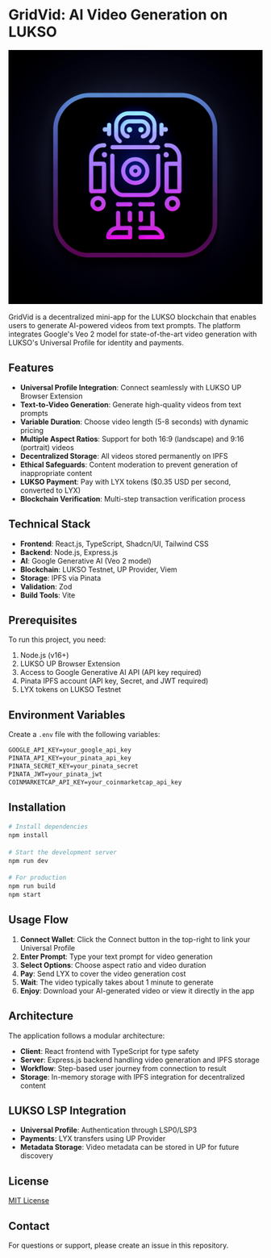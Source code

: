 # GridVid: AI Video Generation on LUKSO

![GridVid Logo](./generated-icon.png)

GridVid is a decentralized mini-app for the LUKSO blockchain that enables users to generate AI-powered videos from text prompts. The platform integrates Google's Veo 2 model for state-of-the-art video generation with LUKSO's Universal Profile for identity and payments.

## Features

- **Universal Profile Integration**: Connect seamlessly with LUKSO UP Browser Extension
- **Text-to-Video Generation**: Generate high-quality videos from text prompts
- **Variable Duration**: Choose video length (5-8 seconds) with dynamic pricing
- **Multiple Aspect Ratios**: Support for both 16:9 (landscape) and 9:16 (portrait) videos
- **Decentralized Storage**: All videos stored permanently on IPFS
- **Ethical Safeguards**: Content moderation to prevent generation of inappropriate content
- **LUKSO Payment**: Pay with LYX tokens ($0.35 USD per second, converted to LYX)
- **Blockchain Verification**: Multi-step transaction verification process

## Technical Stack

- **Frontend**: React.js, TypeScript, Shadcn/UI, Tailwind CSS
- **Backend**: Node.js, Express.js
- **AI**: Google Generative AI (Veo 2 model)
- **Blockchain**: LUKSO Testnet, UP Provider, Viem
- **Storage**: IPFS via Pinata
- **Validation**: Zod
- **Build Tools**: Vite

## Prerequisites

To run this project, you need:

1. Node.js (v16+)
2. LUKSO UP Browser Extension
3. Access to Google Generative AI API (API key required)
4. Pinata IPFS account (API key, Secret, and JWT required)
5. LYX tokens on LUKSO Testnet

## Environment Variables

Create a `.env` file with the following variables:

```
GOOGLE_API_KEY=your_google_api_key
PINATA_API_KEY=your_pinata_api_key
PINATA_SECRET_KEY=your_pinata_secret
PINATA_JWT=your_pinata_jwt
COINMARKETCAP_API_KEY=your_coinmarketcap_api_key
```

## Installation

```bash
# Install dependencies
npm install

# Start the development server
npm run dev

# For production
npm run build
npm start
```

## Usage Flow

1. **Connect Wallet**: Click the Connect button in the top-right to link your Universal Profile
2. **Enter Prompt**: Type your text prompt for video generation
3. **Select Options**: Choose aspect ratio and video duration
4. **Pay**: Send LYX to cover the video generation cost
5. **Wait**: The video typically takes about 1 minute to generate
6. **Enjoy**: Download your AI-generated video or view it directly in the app

## Architecture

The application follows a modular architecture:

- **Client**: React frontend with TypeScript for type safety
- **Server**: Express.js backend handling video generation and IPFS storage
- **Workflow**: Step-based user journey from connection to result
- **Storage**: In-memory storage with IPFS integration for decentralized content

## LUKSO LSP Integration

- **Universal Profile**: Authentication through LSP0/LSP3
- **Payments**: LYX transfers using UP Provider
- **Metadata Storage**: Video metadata can be stored in UP for future discovery

## License

[MIT License](LICENSE)

## Contact

For questions or support, please create an issue in this repository.